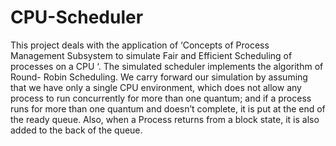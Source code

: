 # CPU-Scheduler

This project deals with the application of ‘Concepts of Process Management Subsystem to simulate Fair and Efficient Scheduling of processes on a CPU ‘. The simulated scheduler implements the algorithm of Round- Robin Scheduling. We carry forward our simulation by assuming that we have only a single CPU environment, which does not allow any process to run concurrently for more than one quantum; and if a process runs for more than one quantum and doesn’t complete, it is put at the end of the ready queue. Also, when a Process returns from a block state, it is also added to the back of the queue.
